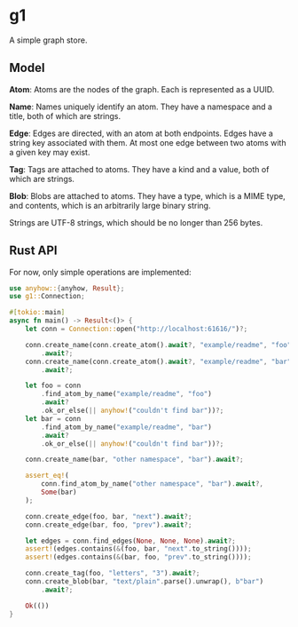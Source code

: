 g1
==

A simple graph store.

Model
-----

**Atom**: Atoms are the nodes of the graph. Each is represented as a UUID.

**Name**: Names uniquely identify an atom. They have a namespace and a title, both of which are strings.

**Edge**: Edges are directed, with an atom at both endpoints. Edges have a string key associated with them. At most one edge between two atoms with a given key may exist.

**Tag**: Tags are attached to atoms. They have a kind and a value, both of which are strings.

**Blob**: Blobs are attached to atoms. They have a type, which is a MIME type, and contents, which is an arbitrarily large binary string.

Strings are UTF-8 strings, which should be no longer than 256 bytes.

Rust API
--------

For now, only simple operations are implemented:

```rust
use anyhow::{anyhow, Result};
use g1::Connection;

#[tokio::main]
async fn main() -> Result<()> {
    let conn = Connection::open("http://localhost:61616/")?;

    conn.create_name(conn.create_atom().await?, "example/readme", "foo")
        .await?;
    conn.create_name(conn.create_atom().await?, "example/readme", "bar")
        .await?;

    let foo = conn
        .find_atom_by_name("example/readme", "foo")
        .await?
        .ok_or_else(|| anyhow!("couldn't find bar"))?;
    let bar = conn
        .find_atom_by_name("example/readme", "bar")
        .await?
        .ok_or_else(|| anyhow!("couldn't find bar"))?;

    conn.create_name(bar, "other namespace", "bar").await?;

    assert_eq!(
        conn.find_atom_by_name("other namespace", "bar").await?,
        Some(bar)
    );

    conn.create_edge(foo, bar, "next").await?;
    conn.create_edge(bar, foo, "prev").await?;

    let edges = conn.find_edges(None, None, None).await?;
    assert!(edges.contains(&(foo, bar, "next".to_string())));
    assert!(edges.contains(&(bar, foo, "prev".to_string())));

    conn.create_tag(foo, "letters", "3").await?;
    conn.create_blob(bar, "text/plain".parse().unwrap(), b"bar")
        .await?;

    Ok(())
}
```
